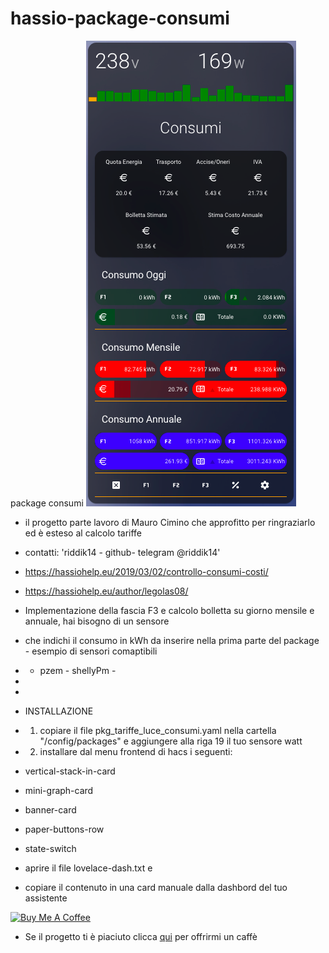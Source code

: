 # hassio-package-consumi

package consumi
<img src="https://github.com/riddik14/hassio-package-consumi/blob/main/image_.png">

- il progetto parte lavoro di Mauro Cimino che approfitto per ringraziarlo ed è esteso al calcolo tariffe
- contatti: 'riddik14 - github- telegram @riddik14'

- https://hassiohelp.eu/2019/03/02/controllo-consumi-costi/

- https://hassiohelp.eu/author/legolas08/


- Implementazione della fascia F3 e calcolo bolletta su giorno mensile e annuale, hai bisogno di un sensore 
- che indichi il consumo in kWh da inserire nella prima parte del package - esempio di sensori comaptibili 
- - pzem - shellyPm -
-
-
- INSTALLAZIONE

- 1. copiare il file pkg_tariffe_luce_consumi.yaml nella cartella "/config/packages" e aggiungere alla riga 19 il tuo sensore watt

- 2. installare dal menu frontend di hacs i seguenti:

- vertical-stack-in-card
- mini-graph-card
- banner-card
- paper-buttons-row
- state-switch

- aprire il file  lovelace-dash.txt e 
- copiare il contenuto in una card manuale dalla dashbord del tuo assistente





<a href="https://www.buymeacoffee.com/T1Pqksy" target="_blank"><img src="https://cdn.buymeacoffee.com/buttons/arial-black.png" alt="Buy Me A Coffee" style="height: 51px !important;width: 217px !important;" ></a>


- Se il progetto ti è piaciuto clicca <a href="https://www.paypal.me/DomenicoCeccarelli">qui</a> per offrirmi un caffè


